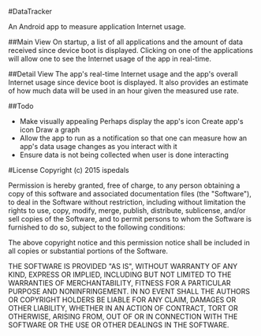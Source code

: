 #DataTracker

An Android app to measure application Internet usage.

##Main View
On startup, a list of all applications and the amount of data received since device boot is displayed.
Clicking on one of the applications will allow one to see the Internet usage of the app in real-time.

##Detail View
The app's real-time Internet usage and the app's overall Internet usage since device boot is displayed.
It also provides an estimate of how much data will be used in an hour given the measured use rate.

##Todo
* Make visually appealing
	Perhaps display the app's icon
	Create app's icon
	Draw a graph
* Allow the app to run as a notification so that one can measure how an app's data usage changes as you interact with it
* Ensure data is not being collected when user is done interacting

#License
Copyright (c) 2015 ispedals

Permission is hereby granted, free of charge, to any person obtaining a copy
of this software and associated documentation files (the "Software"), to deal
in the Software without restriction, including without limitation the rights
to use, copy, modify, merge, publish, distribute, sublicense, and/or sell
copies of the Software, and to permit persons to whom the Software is
furnished to do so, subject to the following conditions:

The above copyright notice and this permission notice shall be included in all
copies or substantial portions of the Software.

THE SOFTWARE IS PROVIDED "AS IS", WITHOUT WARRANTY OF ANY KIND, EXPRESS OR
IMPLIED, INCLUDING BUT NOT LIMITED TO THE WARRANTIES OF MERCHANTABILITY,
FITNESS FOR A PARTICULAR PURPOSE AND NONINFRINGEMENT. IN NO EVENT SHALL THE
AUTHORS OR COPYRIGHT HOLDERS BE LIABLE FOR ANY CLAIM, DAMAGES OR OTHER
LIABILITY, WHETHER IN AN ACTION OF CONTRACT, TORT OR OTHERWISE, ARISING FROM,
OUT OF OR IN CONNECTION WITH THE SOFTWARE OR THE USE OR OTHER DEALINGS IN THE
SOFTWARE.
